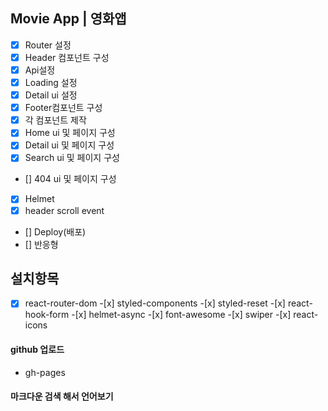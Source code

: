 ## Movie App | 영화앱

- [x] Router 설정
- [x] Header 컴포넌트 구성
- [x] Api설정
- [x] Loading 설정
- [x] Detail ui 설정
- [x] Footer컴포넌트 구성
- [x] 각 컴포넌트 제작
- [x] Home ui 및 페이지 구성
- [x] Detail ui 및 페이지 구성
- [x] Search ui 및 페이지 구성
- [] 404 ui 및 페이지 구성
- [x] Helmet
- [x] header scroll event
- [] Deploy(배포)
- [] 반응형

## 설치항목

-[x] react-router-dom -[x] styled-components -[x] styled-reset -[x] react-hook-form -[x] helmet-async -[x] font-awesome -[x] swiper -[x] react-icons

#### github 업로드
- gh-pages
<!-- - uninstall(지우는 방법은) -->
#### 마크다운 검색 해서 언어보기
